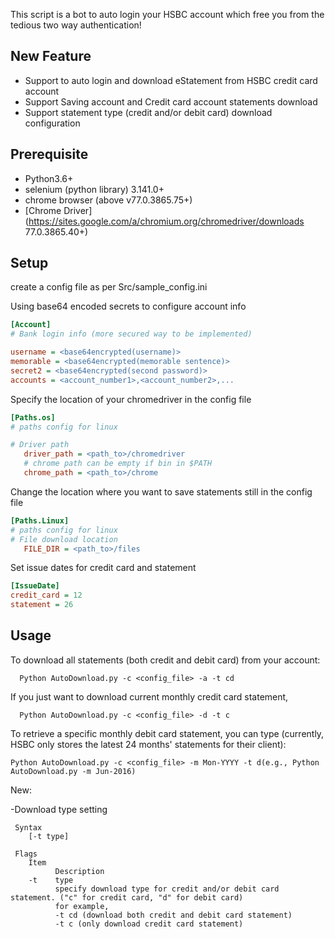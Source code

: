 This script is a bot to auto login your HSBC account which free you from the tedious two way authentication!

## New Feature

* Support to auto login and download eStatement from HSBC credit card account
* Support Saving account and Credit card account statements download
* Support statement type (credit and/or debit card) download configuration

## Prerequisite

- Python3.6+
- selenium (python library) 3.141.0+
- chrome browser (above v77.0.3865.75+)
- [Chrome Driver](https://sites.google.com/a/chromium.org/chromedriver/downloads 77.0.3865.40+)

## Setup

create a config file as per Src/sample_config.ini

Using base64 encoded secrets to configure account info

```ini
[Account]
# Bank login info (more secured way to be implemented)

username = <base64encrypted(username)>
memorable = <base64encrypted(memorable sentence)>
secret2 = <base64encrypted(second password)>
accounts = <account_number1>,<account_number2>,...
```

Specify the location of your chromedriver in the config file

```ini
[Paths.os]
# paths config for linux

# Driver path
   driver_path = <path_to>/chromedriver
   # chrome path can be empty if bin in $PATH
   chrome_path = <path_to>/chrome
```

Change the location where you want to save statements still in the config file

```ini
[Paths.Linux]
# paths config for linux
# File download location
   FILE_DIR = <path_to>/files
```

Set issue dates for credit card and statement

```ini
[IssueDate]
credit_card = 12
statement = 26
```
## Usage

To download all statements (both credit and debit card) from your account:

```
  Python AutoDownload.py -c <config_file> -a -t cd
```

If you just want to download current monthly credit card statement,

```
  Python AutoDownload.py -c <config_file> -d -t c
```

To retrieve a specific monthly debit card statement, you can type (currently, HSBC only stores the latest 24 months' statements for their client):

```
Python AutoDownload.py -c <config_file> -m Mon-YYYY -t d(e.g., Python AutoDownload.py -m Jun-2016)
```

New:

-Download type setting

```
 Syntax
    [-t type]

 Flags
    Item
          Description
    -t    type
          specify download type for credit and/or debit card statement. ("c" for credit card, "d" for debit card)
          for example,
          -t cd (download both credit and debit card statement)
          -t c (only download credit card statement)
```

